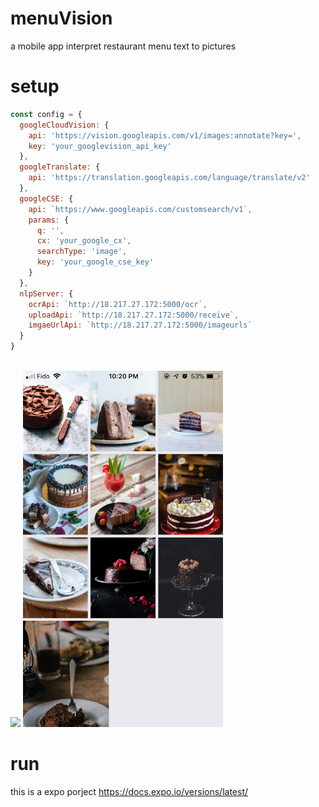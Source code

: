 # menuVision
a mobile app interpret restaurant menu text to pictures

# setup
```javascript
const config = {
  googleCloudVision: {
    api: 'https://vision.googleapis.com/v1/images:annotate?key=',
    key: 'your_googlevision_api_key'
  },
  googleTranslate: {
    api: 'https://translation.googleapis.com/language/translate/v2'
  },
  googleCSE: {
    api: `https://www.googleapis.com/customsearch/v1`,
    params: {
      q: '',
      cx: 'your_google_cx',
      searchType: 'image',
      key: 'your_google_cse_key'
    }
  },
  nlpServer: {
    ocrApi: `http://18.217.27.172:5000/ocr`,
    uploadApi: `http://18.217.27.172:5000/receive`,
    imgaeUrlApi: `http://18.217.27.172:5000/imageurls`
  }
}
```
<br/>
<img src="https://github.com/wills2133/menuVision/blob/master/readme/IMG_4113.JPG" width="320">
<img src="https://github.com/wills2133/menuVision/blob/master/readme/IMG_4114.JPG" width="320">
<br/>

# run

this is a expo porject
https://docs.expo.io/versions/latest/
